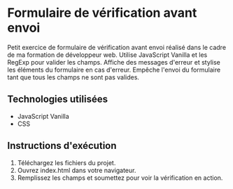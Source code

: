 # Formulaire de vérification avant envoi
Petit exercice de formulaire de vérification avant envoi réalisé dans le cadre de ma formation de développeur web. Utilise JavaScript Vanilla et les RegExp pour valider les champs. Affiche des messages d'erreur et stylise les éléments du formulaire en cas d'erreur. Empêche l'envoi du formulaire tant que tous les champs ne sont pas valides.

## Technologies utilisées
- JavaScript Vanilla
- CSS
## Instructions d'exécution
1. Téléchargez les fichiers du projet.
2. Ouvrez index.html dans votre navigateur.
3. Remplissez les champs et soumettez pour voir la vérification en action.